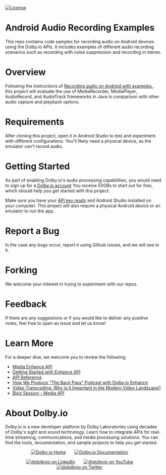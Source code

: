 [![License](https://img.shields.io/github/license/dolbyio-samples/blog-android-audio-recording-examples)](LICENSE)

# Android Audio Recording Examples

This repo contains code samples for recording audio on Android devices using the Dolby.io APIs. It includes examples of different audio recording scenarios such as recording with noise suppression and recording in stereo.

# Overview
Following the instructions of [Recording audio on Android with examples ](https://dolby.io/blog/recording-audio-on-android-with-examples/), this project will evaluate the use of MediaRecorder, MediaPlayer, AudioRecord, and AudioTrack frameworks in Java in comparison with other audio capture and playback options. 

# Requirements 
After cloning this project, open it in Android Studio to test and experiment with different configurations. You'll likely need a physical device, as the emulator can't record audio.

# Getting Started 
As part of enabling Dolby.io's audio processing capabilities, you would need to sign up for a [Dolby.io account](https://dashboard.dolby.io/signup/) You receive 50GBs to start out for free, which should help you get started with this project. 

Make sure you have your [API key ready](https://dolby.io/developers/media-processing/quick-start/analyzing-media#1-get-your-api-key) and Android Studio installed on your computer. This project will also require a physical Android device or an emulator to run the app. 

# Report a Bug 
In the case any bugs occur, report it using Github issues, and we will see to it. 

# Forking
We welcome your interest in trying to experiment with our repos. 

# Feedback 
If there are any suggestions or if you would like to deliver any positive notes, feel free to open an issue and let us know!

# Learn More
For a deeper dive, we welcome you to review the following:
 - [Media Enhance API](https://docs.dolby.io/media-apis/docs/enhance-api-guide)
 - [Getting Started with Enhance API](https://docs.dolby.io/media-apis/docs/quick-start-to-enhancing-media)
 - [API Reference](https://docs.dolby.io/media-apis/reference/media-enhance-post)
 - [How We Produce "The Back Pass" Podcast with Dolby.io Enhance](https://dolby.io/search/?_blog_categories=media&_search=android)
 - [Video Transcoding: Why is it Important in the Modern Video Landscape?](https://dolby.io/blog/video-transcoding/)
 - [Blog Session - Media API](https://dolby.io/search/?_blog_categories=media)

# About Dolby.io
Dolby.io is a new developer platform by Dolby Laboratories using decades of Dolby's sight and sound technology. Learn how to integrate APIs for real-time streaming, communications, and media processing solutions. You can find the tools, documentation, and sample projects to help you get started.

<div align="center">
  
[![Dolby.io Home](https://img.shields.io/badge/-HomePage-yellowgreen)](https://dolby.io/)
&nbsp; &nbsp; &nbsp;
[![Dolby.io Documentation](https://img.shields.io/badge/-Our%20Documentation-orange)](https://docs.dolby.io/)
&nbsp; &nbsp; &nbsp;

[![@dolbyio on LinkedIn](https://img.shields.io/badge/linkedin-%230077B5.svg?style=for-the-badge&logo=linkedin&logoColor=white)](https://www.linkedin.com/company/dolbyio)
&nbsp; &nbsp; &nbsp;
[![@dolbyio on YouTube](https://img.shields.io/badge/YouTube-FF0000?style=for-the-badge&logo=youtube&logoColor=white)](https://www.youtube.com/@DolbyIO/)
&nbsp; &nbsp; &nbsp;
[![@dolbyio on Twitter](https://img.shields.io/badge/Twitter-%231DA1F2.svg?style=for-the-badge&logo=Twitter&logoColor=white)](https://twitter.com/DolbyIO/)
&nbsp; &nbsp; &nbsp;
  
</div>
